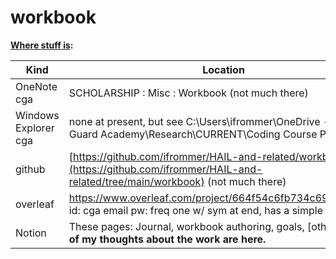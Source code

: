 # workbook

**<u>Where stuff is</u>:**

|Kind | Location |
| ----------- | ----------- |
| OneNote	cga | SCHOLARSHIP : Misc : Workbook  (not much there) |
| Windows Explorer cga | none at present, but see C:\Users\ifrommer\OneDrive - Coast Guard Academy\Research\CURRENT\Coding Course Pedagogy |
| github | [https://github.com/ifrommer/HAIL-and-related/workbook](https://github.com/ifrommer/HAIL-and-related/tree/main/workbook) (not much there)|
| overleaf | https://www.overleaf.com/project/664f54c6fb734c69dc30250a   id: cga email    pw:  freq one w/ sym at end, has a simple small start|
| Notion |	These pages: Journal, workbook authoring, goals, [others?] **Most of my thoughts about the work are here.**|
